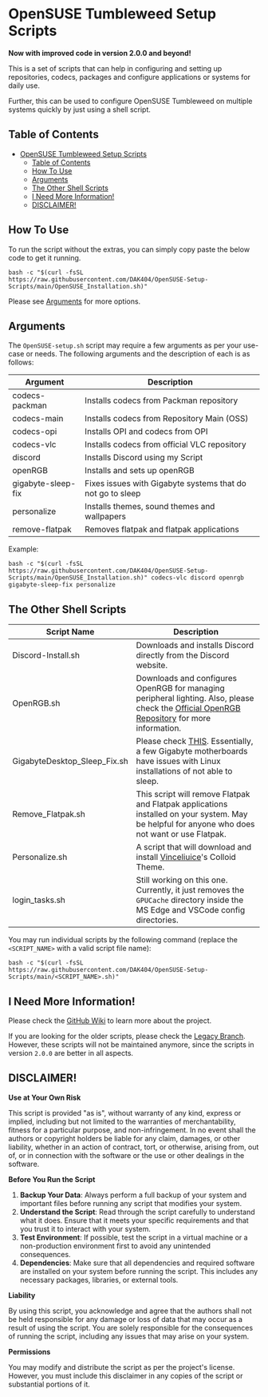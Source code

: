 # OpenSUSE Tumbleweed Setup Scripts

**Now with improved code in version 2.0.0 and beyond!**

This is a set of scripts that can help in configuring and setting up repositories, codecs, packages and configure applications or systems for daily use.

Further, this can be used to configure OpenSUSE Tumbleweed on multiple systems quickly by just using a shell script.

## Table of Contents

- [OpenSUSE Tumbleweed Setup Scripts](#opensuse-tumbleweed-setup-scripts)
  - [Table of Contents](#table-of-contents)
  - [How To Use](#how-to-use)
  - [Arguments](#arguments)
  - [The Other Shell Scripts](#the-other-shell-scripts)
  - [I Need More Information!](#i-need-more-information)
  - [DISCLAIMER!](#disclaimer)


## How To Use

To run the script without the extras, you can simply copy paste the below code to get it running.

```
bash -c "$(curl -fsSL https://raw.githubusercontent.com/DAK404/OpenSUSE-Setup-Scripts/main/OpenSUSE_Installation.sh)"
```

Please see [Arguments](README.MD#arguments) for more options.

## Arguments

The `OpenSUSE-setup.sh` script may require a few arguments as per your use-case or needs. The following arguments and the description of each is as follows:

| Argument          | Description                                                        |
|-------------------|--------------------------------------------------------------------|
| codecs-packman    | Installs codecs from Packman repository                            |
| codecs-main       | Installs codecs from Repository Main (OSS)                         |
| codecs-opi        | Installs OPI and codecs from OPI                                   |
| codecs-vlc        | Installs codecs from official VLC repository                       |
| discord           | Installs Discord using my Script                                   |
| openRGB           | Installs and sets up openRGB                                       |
| gigabyte-sleep-fix| Fixes issues with Gigabyte systems that do not go to sleep         |
| personalize       | Installs themes, sound themes and wallpapers                       |
| remove-flatpak    | Removes flatpak and flatpak applications                           |

Example:

```
bash -c "$(curl -fsSL https://raw.githubusercontent.com/DAK404/OpenSUSE-Setup-Scripts/main/OpenSUSE_Installation.sh)" codecs-vlc discord openrgb gigabyte-sleep-fix personalize
```

## The Other Shell Scripts

| Script Name          | Description                                                                                           |
|----------------------|-------------------------------------------------------------------------------------------------------|
| Discord-Install.sh   | Downloads and installs Discord directly from the Discord website.                                     |
| OpenRGB.sh           | Downloads and configures OpenRGB for managing peripheral lighting. Also, please check the [Official OpenRGB Repository](https://gitlab.com/CalcProgrammer1/OpenRGB#smbus-access-1) for more information. |
| GigabyteDesktop_Sleep_Fix.sh| Please check [THIS](https://www.reddit.com/r/gigabyte/comments/p5ewjn/b550i_pro_ax_f13_bios_sleep_issue_on_linux/?rdt=52322). Essentially, a few Gigabyte motherboards have issues with Linux installations of not able to sleep. |
| Remove_Flatpak.sh    | This script will remove Flatpak and Flatpak applications installed on your system. May be helpful for anyone who does not want or use Flatpak. |
| Personalize.sh       | A script that will download and install [Vinceliuice](https://github.com/vinceliuice)'s Colloid Theme. |
| login_tasks.sh       | Still working on this one. Currently, it just removes the `GPUCache` directory inside the MS Edge and VSCode config directories. |

You may run individual scripts by the following command (replace the `<SCRIPT_NAME>` with a valid script file name):

```
bash -c "$(curl -fsSL https://raw.githubusercontent.com/DAK404/OpenSUSE-Setup-Scripts/main/<SCRIPT_NAME>.sh)"
```

## I Need More Information!

Please check the [GitHub Wiki](https://github.com/DAK404/OpenSUSE-Setup-Scripts/wiki) to learn more about the project.

If you are looking for the older scripts, please check the [Legacy Branch](https://github.com/DAK404/OpenSUSE-Setup-Scripts/tree/Legacy). However, these scripts will not be maintained anymore, since the scripts in version `2.0.0` are better in all aspects.

## DISCLAIMER!

**Use at Your Own Risk**

This script is provided "as is", without warranty of any kind, express or implied, including but not limited to the warranties of merchantability, fitness for a particular purpose, and non-infringement. In no event shall the authors or copyright holders be liable for any claim, damages, or other liability, whether in an action of contract, tort, or otherwise, arising from, out of, or in connection with the software or the use or other dealings in the software.

**Before You Run the Script**

1. **Backup Your Data**: Always perform a full backup of your system and important files before running any script that modifies your system.
2. **Understand the Script**: Read through the script carefully to understand what it does. Ensure that it meets your specific requirements and that you trust it to interact with your system.
3. **Test Environment**: If possible, test the script in a virtual machine or a non-production environment first to avoid any unintended consequences.
4. **Dependencies**: Make sure that all dependencies and required software are installed on your system before running the script. This includes any necessary packages, libraries, or external tools.

**Liability**

By using this script, you acknowledge and agree that the authors shall not be held responsible for any damage or loss of data that may occur as a result of using the script. You are solely responsible for the consequences of running the script, including any issues that may arise on your system.

**Permissions**

You may modify and distribute the script as per the project's license. However, you must include this disclaimer in any copies of the script or substantial portions of it.
